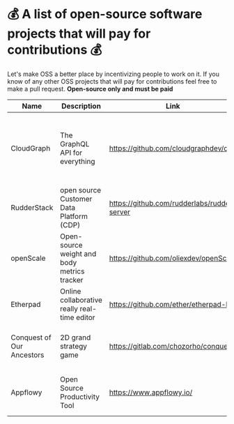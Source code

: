 # 💰 A list of open-source software projects that will pay for contributions 💰

Let's make OSS a better place by incentivizing people to work on it. If you know of any other OSS projects that will pay for contributions feel free to make a pull request. **Open-source only and must be paid**

| Name | Description | Link | Tech Used |  Details | Payment | Getting Started |
| ---- | ----------- | ---- | --------- | -------- | ------- |  -------------- |
| CloudGraph | The GraphQL API for everything | https://github.com/cloudgraphdev/cli | Dgraph, TypeScript, GraphQL | Help the CloudGraph OSS team build out data providers for Digital Ocean, GitHub and others | $1,000 USD for each provider with 10 initial services | https://github.com/cloudgraphdev/cli/blob/master/CONTRIBUTING.md |
| RudderStack |  open source Customer Data Platform (CDP) | https://github.com/rudderlabs/rudder-server| GO, TypeScript | Misc issues and bounties | $2,000 USD per bounty | https://dev.to/rudderstack/devs-wanted-get-paid-to-contribute-to-rudderstack-s-open-source-software-bjp |
| openScale |  Open-source weight and body metrics tracker | https://github.com/oliexdev/openScale| Java, C++ | Support Scale connection through MQTT | $30 USD  | https://www.bountysource.com/issues/103484231-feature-request-support-scale-connection-through-mqtt |
| Etherpad |  Online collaborative really real-time editor | https://github.com/ether/etherpad-lite| Javascript | Misc issues and bounties | $80 USD | https://github.com/ether/etherpad-lite/issues |
| Conquest of Our Ancestors |  2D grand strategy game | https://gitlab.com/chozorho/conquest | C++ | Cross-platform support, artwork, new features | $50 USD for first bounty; more TBA | https://github.com/Encryptr/multigen\_game#bounties |
| Appflowy |  Open Source Productivity Tool | https://www.appflowy.io/ | Flutter & Rust | Feature Implementation and Bug Squashing | $500 per month - Under Mentorship Program | https://appflowy.gitbook.io/docs/essential-documentation/contribute-to-appflowy/appflowy-mentorship-program/contributor-guidance |
<!-- Add Next Project Here...  -->
